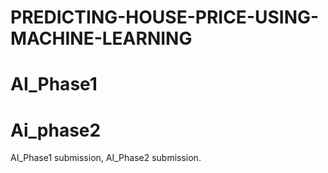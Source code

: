 # PREDICTING-HOUSE-PRICE-USING-MACHINE-LEARNING
# AI_Phase1
# Ai_phase2
AI_Phase1 submission,
AI_Phase2 submission.

